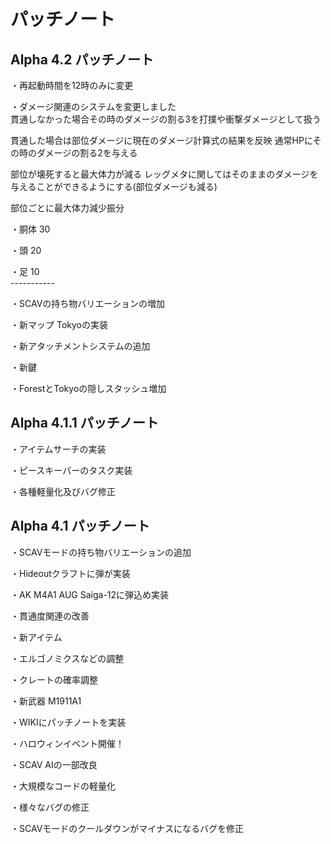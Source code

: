 # パッチノート

##

## Alpha 4.2 パッチノート

・再起動時間を12時のみに変更&#x20;

・ダメージ関連のシステムを変更しました\
貫通しなかった場合その時のダメージの割る3を打撲や衝撃ダメージとして扱う&#x20;

貫通した場合は部位ダメージに現在のダメージ計算式の結果を反映 通常HPにその時のダメージの割る2を与える&#x20;

部位が壊死すると最大体力が減る レッグメタに関してはそのままのダメージを与えることができるようにする(部位ダメージも減る)

部位ごとに最大体力減少振分&#x20;

・胴体 30&#x20;

・頭 20&#x20;

・足 10\
\-----------

・SCAVの持ち物バリエーションの増加&#x20;

・新マップ Tokyoの実装&#x20;

・新アタッチメントシステムの追加&#x20;

・新鍵&#x20;

・ForestとTokyoの隠しスタッシュ増加

## Alpha 4.1.1 パッチノート

・アイテムサーチの実装

・ピースキーパーのタスク実装

・各種軽量化及びバグ修正

## Alpha 4.1 パッチノート

・SCAVモードの持ち物バリエーションの追加&#x20;

・Hideoutクラフトに弾が実装&#x20;

・AK M4A1 AUG Saiga-12に弾込め実装&#x20;

・貫通度関連の改善&#x20;

・新アイテム&#x20;

・エルゴノミクスなどの調整&#x20;

・クレートの確率調整&#x20;

・新武器 M1911A1&#x20;

・WIKIにパッチノートを実装

・ハロウィンイベント開催！

・SCAV AIの一部改良

・大規模なコードの軽量化

・様々なバグの修正

・SCAVモードのクールダウンがマイナスになるバグを修正
